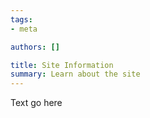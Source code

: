 ```yaml
---
tags:
- meta

authors: []

title: Site Information
summary: Learn about the site
---
```


<script lang="ts">

</script>

Text go here
